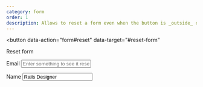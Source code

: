 ```yaml
---
category: form
order: 1
description: Allows to reset a form even when the button is _outside_ of the form. Only fields _without_ a value are reset.
---
```


<button
  data-action="form#reset"
  data-target="#reset-form"
>
  Reset form
</button>

<form id="reset-form" method="post" action="#" class="p-2 border border-gray-100 rounded-sm">
  <label for="email">Email</label>
  <input type="email" placeholder="Enter something to see it reset again">

  <label for="name">Name</label>
  <input type="text" value="Rails Designer">
</form>
